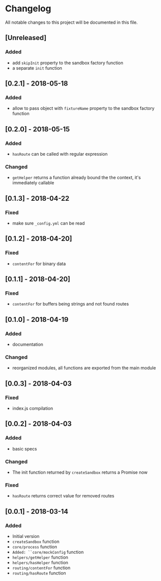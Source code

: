 # Changelog
All notable changes to this project will be documented in this file.

## [Unreleased]
### Added
 - add `skipInit` property to the sandbox factory function
 - a separate `init` function

## [0.2.1] - 2018-05-18
### Added
 - allow to pass object with `fixtureName` property to the sandbox factory function

## [0.2.0] - 2018-05-15
### Added
 - `hasRoute` can be called with regular expression

### Changed
 - `getHelper` returns a function already bound the the context, it's immediately callable

## [0.1.3] - 2018-04-22
### Fixed
 - make sure `_config.yml` can be read

## [0.1.2] - 2018-04-20]
### Fixed
 - `contentFor` for binary data

## [0.1.1] - 2018-04-20]
### Fixed
 - `contentFor` for buffers being strings and not found routes

## [0.1.0] - 2018-04-19
### Added
 - documentation

### Changed
 - reorganized modules, all functions are exported from the main module

## [0.0.3] - 2018-04-03
### Fixed
- index.js compilation

## [0.0.2] - 2018-04-03
### Added
- basic specs

### Changed
- The init function returned by `createSandbox` returns a Promise now

### Fixed
- `hasRoute` returns correct value for removed routes

## [0.0.1] - 2018-03-14
### Added
- Initial version
- `createSandbox` function
- `core/process` function
- `Added: ``core/mockConfig` function
- `helpers/getHelper` function
- `helpers/hasHelper` function
- `routing/contentFor` function
- `routing/hasRoute` function
